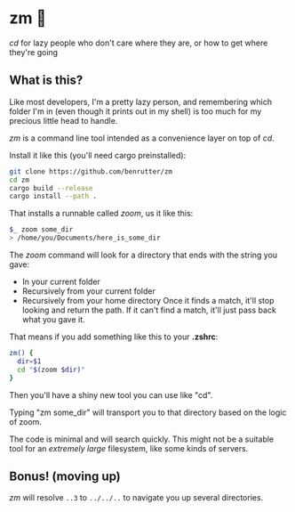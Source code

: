 # zm 🦘
*cd* for lazy people who don't care where they are, or how to get where they're going

## What is this?

Like most developers, I'm a pretty lazy person, and remembering which folder I'm in (even though it prints out in my shell) is too much for my precious little head to handle.

*zm* is a command line tool intended as a convenience layer on top of *cd*.

Install it like this (you'll need cargo preinstalled):

```bash
git clone https://github.com/benrutter/zm
cd zm
cargo build --release
cargo install --path .
```

That installs a runnable called *zoom*, us it like this:

```bash
$_ zoom some_dir
> /home/you/Documents/here_is_some_dir
```

The *zoom* command will look for a directory that ends with the string you gave:
- In your current folder
- Recursively from your current folder
- Recursively from your home directory
Once it finds a match, it'll stop looking and return the path. If it can't find a match, it'll just pass back what you gave it.

That means if you add something like this to your **.zshrc**:

```zsh
zm() {
  dir=$1
  cd "$(zoom $dir)"
}
```

Then you'll have a shiny new tool you can use like "cd".

Typing "zm some_dir" will transport you to that directory based on the logic of zoom.

The code is minimal and will search quickly. This might not be a suitable tool for an *extremely large* filesystem, like some kinds of servers.

## Bonus! (moving up)

*zm* will resolve `..3` to `../../..` to navigate you up several directories.
